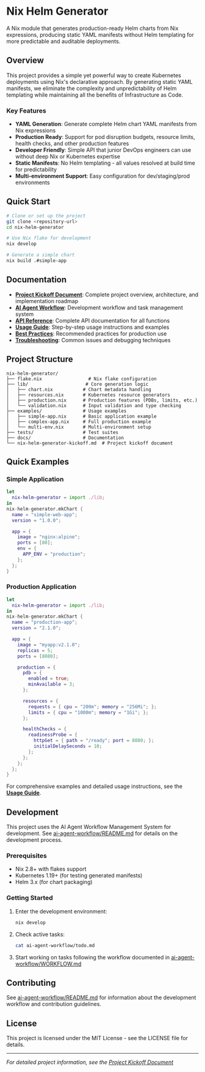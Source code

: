 # Nix Helm Generator

A Nix module that generates production-ready Helm charts from Nix expressions, producing static YAML manifests without Helm templating for more predictable and auditable deployments.

## Overview

This project provides a simple yet powerful way to create Kubernetes deployments using Nix's declarative approach. By generating static YAML manifests, we eliminate the complexity and unpredictability of Helm templating while maintaining all the benefits of Infrastructure as Code.

### Key Features

- **YAML Generation**: Generate complete Helm chart YAML manifests from Nix expressions
- **Production Ready**: Support for pod disruption budgets, resource limits, health checks, and other production features
- **Developer Friendly**: Simple API that junior DevOps engineers can use without deep Nix or Kubernetes expertise
- **Static Manifests**: No Helm templating - all values resolved at build time for predictability
- **Multi-environment Support**: Easy configuration for dev/staging/prod environments

## Quick Start

```bash
# Clone or set up the project
git clone <repository-url>
cd nix-helm-generator

# Use Nix flake for development
nix develop

# Generate a simple chart
nix build .#simple-app
```

## Documentation

- **[Project Kickoff Document](./nix-helm-generator-kickoff.md)**: Complete project overview, architecture, and implementation roadmap
- **[AI Agent Workflow](./ai-agent-workflow/README.md)**: Development workflow and task management system
- **[API Reference](./docs/API_REFERENCE.md)**: Complete API documentation for all functions
- **[Usage Guide](./docs/USAGE_GUIDE.md)**: Step-by-step usage instructions and examples
- **[Best Practices](./docs/BEST_PRACTICES.md)**: Recommended practices for production use
- **[Troubleshooting](./docs/TROUBLESHOOTING.md)**: Common issues and debugging techniques

## Project Structure

```
nix-helm-generator/
├── flake.nix                 # Nix flake configuration
├── lib/                     # Core generation logic
│   ├── chart.nix           # Chart metadata handling
│   ├── resources.nix       # Kubernetes resource generators
│   ├── production.nix      # Production features (PDBs, limits, etc.)
│   └── validation.nix      # Input validation and type checking
├── examples/               # Usage examples
│   ├── simple-app.nix      # Basic application example
│   ├── complex-app.nix     # Full production example
│   └── multi-env.nix       # Multi-environment setup
├── tests/                  # Test suites
├── docs/                   # Documentation
└── nix-helm-generator-kickoff.md  # Project kickoff document
```

## Quick Examples

### Simple Application

```nix
let
  nix-helm-generator = import ./lib;
in
nix-helm-generator.mkChart {
  name = "simple-web-app";
  version = "1.0.0";

  app = {
    image = "nginx:alpine";
    ports = [80];
    env = {
      APP_ENV = "production";
    };
  };
}
```

### Production Application

```nix
let
  nix-helm-generator = import ./lib;
in
nix-helm-generator.mkChart {
  name = "production-app";
  version = "2.1.0";

  app = {
    image = "myapp:v2.1.0";
    replicas = 5;
    ports = [8080];

    production = {
      pdb = {
        enabled = true;
        minAvailable = 3;
      };

      resources = {
        requests = { cpu = "200m"; memory = "256Mi"; };
        limits = { cpu = "1000m"; memory = "1Gi"; };
      };

      healthChecks = {
        readinessProbe = {
          httpGet = { path = "/ready"; port = 8080; };
          initialDelaySeconds = 10;
        };
      };
    };
  };
}
```

For comprehensive examples and detailed usage instructions, see the **[Usage Guide](./docs/USAGE_GUIDE.md)**.

## Development

This project uses the AI Agent Workflow Management System for development. See [ai-agent-workflow/README.md](./ai-agent-workflow/README.md) for details on the development process.

### Prerequisites

- Nix 2.8+ with flakes support
- Kubernetes 1.19+ (for testing generated manifests)
- Helm 3.x (for chart packaging)

### Getting Started

1. Enter the development environment:
   ```bash
   nix develop
   ```

2. Check active tasks:
   ```bash
   cat ai-agent-workflow/todo.md
   ```

3. Start working on tasks following the workflow documented in [ai-agent-workflow/WORKFLOW.md](./ai-agent-workflow/WORKFLOW.md)

## Contributing

See [ai-agent-workflow/README.md](./ai-agent-workflow/README.md) for information about the development workflow and contribution guidelines.

## License

This project is licensed under the MIT License - see the LICENSE file for details.

---

*For detailed project information, see the [Project Kickoff Document](./nix-helm-generator-kickoff.md)*